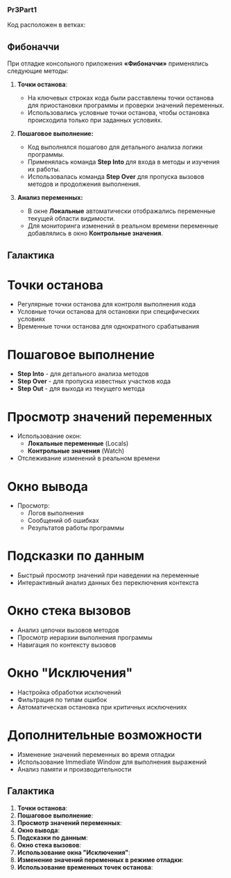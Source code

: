 ### Pr3Part1
Код расположен в ветках:

## Фибоначчи
При отладке консольного приложения **«Фибоначчи»** применялись следующие методы:

1. **Точки останова**:
   - На ключевых строках кода были расставлены точки останова для приостановки программы и проверки значений переменных.
   - Использовались условные точки останова, чтобы остановка происходила только при заданных условиях.

2. **Пошаговое выполнение:**
   - Код выполнялся пошагово для детального анализа логики программы.
   - Применялась команда **Step Into** для входа в методы и изучения их работы.
   - Использовалась команда **Step Over** для пропуска вызовов методов и продолжения выполнения.

3. **Анализ переменных:**
   - В окне **Локальные** автоматически отображались переменные текущей области видимости.
   - Для мониторинга изменений в реальном времени переменные добавлялись в окно **Контрольные значения**.


## Галактика

# Точки останова
- Регулярные точки останова для контроля выполнения кода
- Условные точки останова для остановки при специфических условиях
- Временные точки останова для однократного срабатывания

# Пошаговое выполнение
- **Step Into** - для детального анализа методов
- **Step Over** - для пропуска известных участков кода
- **Step Out** - для выхода из текущего метода

# Просмотр значений переменных
- Использование окон:
  - **Локальные переменные** (Locals)
  - **Контрольные значения** (Watch)
- Отслеживание изменений в реальном времени

# Окно вывода
- Просмотр:
  - Логов выполнения
  - Сообщений об ошибках
  - Результатов работы программы

# Подсказки по данным
- Быстрый просмотр значений при наведении на переменные
- Интерактивный анализ данных без переключения контекста

# Окно стека вызовов
- Анализ цепочки вызовов методов
- Просмотр иерархии выполнения программы
- Навигация по контексту вызовов

# Окно "Исключения"
- Настройка обработки исключений
- Фильтрация по типам ошибок
- Автоматическая остановка при критичных исключениях

# Дополнительные возможности
- Изменение значений переменных во время отладки
- Использование Immediate Window для выполнения выражений
- Анализ памяти и производительности


## Галактика
1. **Точки останова**:
2. **Пошаговое выполнение**:
3. **Просмотр значений переменных**:
4. **Окно вывода**:
5. **Подсказки по данным**:
6. **Окно стека вызовов**:
7. **Использование окна "Исключения"**:
8. **Изменение значений переменных в режиме отладки**:
9. **Использование временных точек останова**:
